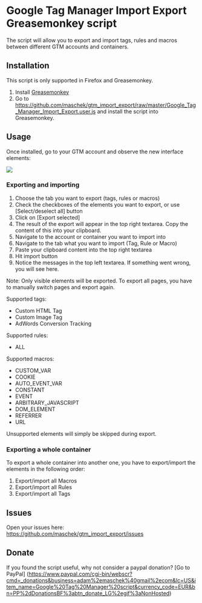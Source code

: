 Google Tag Manager Import Export Greasemonkey script
=================

The script will allow you to export and import tags, rules and macros between
different GTM accounts and containers.


## Installation


This script is only supported in Firefox and Greasemonkey. 

 1. Install [Greasemonkey](https://addons.mozilla.org/en-US/firefox/addon/greasemonkey/)
 2. Go to https://github.com/maschek/gtm_import_export/raw/master/Google_Tag_Manager_Import_Export.user.js and install the script into Greasemonkey.

## Usage

Once installed, go to your GTM account and observe the new interface elements:

![](https://github.com/maschek/gtm_import_export/raw/master/images/overview.png)

### Exporting and importing

1. Choose the tab you want to export (tags, rules or macros)
2. Check the checkboxes of the elements you want to export, or use [Select/deselect all] button
3. Click on [Export selected]
4. The result of the export will appear in the top right textarea. Copy the content of this into your clipboard.
5. Navigate to the account or container you want to import into
6. Navigate to the tab what you want to import (Tag, Rule or Macro)
7. Paste your clipboard content into the top right textarea
8. Hit import button
9. Notice the messages in the top left textarea. If something went wrong, you will see here.

Note: Only visible elements will be exported. To export all pages, you have to manually switch pages and export again.

Supported tags:
* Custom HTML Tag
* Custom Image Tag
* AdWords Conversion Tracking


Supported rules:
* ALL

Supported macros:
* CUSTOM_VAR
* COOKIE
* AUTO_EVENT_VAR
* CONSTANT
* EVENT
* ARBITRARY_JAVASCRIPT
* DOM_ELEMENT
* REFERRER
* URL

Unsupported elements will simply be skipped during export.

### Exporting a whole container

To export a whole container into another one, you have to export/import the elements in the following order:
1. Export/import all Macros
2. Export/import all Rules
3. Export/import all Tags

## Issues

Open your issues here:
https://github.com/maschek/gtm_import_export/issues

## Donate

If you found the script useful, why not consider a paypal donation?
[Go to PayPal] (https://www.paypal.com/cgi-bin/webscr?cmd=_donations&business=adam%2emaschek%40gmail%2ecom&lc=US&item_name=Google%20Tag%20Manager%20script&currency_code=EUR&bn=PP%2dDonationsBF%3abtn_donate_LG%2egif%3aNonHosted)
